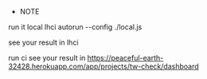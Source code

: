 * NOTE

run it local
lhci autorun --config ./local.js

see your result in lhci


run ci
see your result in https://peaceful-earth-32428.herokuapp.com/app/projects/tw-check/dashboard
